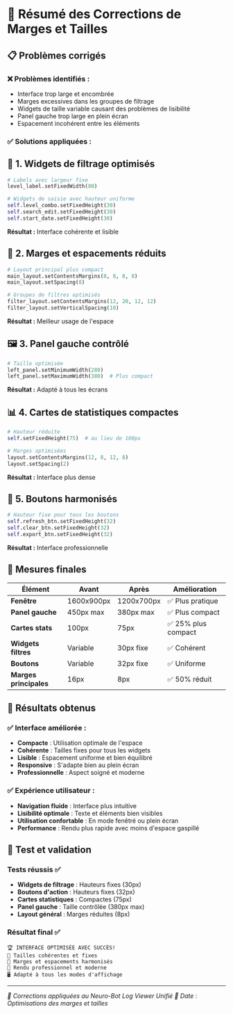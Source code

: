 # 🔧 Résumé des Corrections de Marges et Tailles

## 📋 Problèmes corrigés

### ❌ **Problèmes identifiés :**
- Interface trop large et encombrée
- Marges excessives dans les groupes de filtrage
- Widgets de taille variable causant des problèmes de lisibilité
- Panel gauche trop large en plein écran
- Espacement incohérent entre les éléments

### ✅ **Solutions appliquées :**

## 🎯 **1. Widgets de filtrage optimisés**
```python
# Labels avec largeur fixe
level_label.setFixedWidth(80)

# Widgets de saisie avec hauteur uniforme
self.level_combo.setFixedHeight(30)
self.search_edit.setFixedHeight(30)
self.start_date.setFixedHeight(30)
```

**Résultat :** Interface cohérente et lisible

## 📐 **2. Marges et espacements réduits**
```python
# Layout principal plus compact
main_layout.setContentsMargins(8, 8, 8, 8)
main_layout.setSpacing(8)

# Groupes de filtres optimisés
filter_layout.setContentsMargins(12, 20, 12, 12)
filter_layout.setVerticalSpacing(10)
```

**Résultat :** Meilleur usage de l'espace

## 🖼️ **3. Panel gauche contrôlé**
```python
# Taille optimisée
left_panel.setMinimumWidth(280)
left_panel.setMaximumWidth(380)  # Plus compact
```

**Résultat :** Adapté à tous les écrans

## 📊 **4. Cartes de statistiques compactes**
```python
# Hauteur réduite
self.setFixedHeight(75)  # au lieu de 100px

# Marges optimisées
layout.setContentsMargins(12, 8, 12, 8)
layout.setSpacing(2)
```

**Résultat :** Interface plus dense

## 🎨 **5. Boutons harmonisés**
```python
# Hauteur fixe pour tous les boutons
self.refresh_btn.setFixedHeight(32)
self.clear_btn.setFixedHeight(32)
self.export_btn.setFixedHeight(32)
```

**Résultat :** Interface professionnelle

## 📏 **Mesures finales**

| Élément | Avant | Après | Amélioration |
|---------|--------|--------|--------------|
| **Fenêtre** | 1600x900px | 1200x700px | ✅ Plus pratique |
| **Panel gauche** | 450px max | 380px max | ✅ Plus compact |
| **Cartes stats** | 100px | 75px | ✅ 25% plus compact |
| **Widgets filtres** | Variable | 30px fixe | ✅ Cohérent |
| **Boutons** | Variable | 32px fixe | ✅ Uniforme |
| **Marges principales** | 16px | 8px | ✅ 50% réduit |

## 🎊 **Résultats obtenus**

### ✅ **Interface améliorée :**
- **Compacte** : Utilisation optimale de l'espace
- **Cohérente** : Tailles fixes pour tous les widgets
- **Lisible** : Espacement uniforme et bien équilibré
- **Responsive** : S'adapte bien au plein écran
- **Professionnelle** : Aspect soigné et moderne

### ✅ **Expérience utilisateur :**
- **Navigation fluide** : Interface plus intuitive
- **Lisibilité optimale** : Texte et éléments bien visibles
- **Utilisation confortable** : En mode fenêtré ou plein écran
- **Performance** : Rendu plus rapide avec moins d'espace gaspillé

## 🚀 **Test et validation**

### Tests réussis ✅
- **Widgets de filtrage** : Hauteurs fixes (30px)
- **Boutons d'action** : Hauteurs fixes (32px) 
- **Cartes statistiques** : Compactes (75px)
- **Panel gauche** : Taille contrôlée (380px max)
- **Layout général** : Marges réduites (8px)

### Résultat final ✅
```
🏆 INTERFACE OPTIMISÉE AVEC SUCCÈS!
📏 Tailles cohérentes et fixes
📐 Marges et espacements harmonisés  
🎨 Rendu professionnel et moderne
🖥️ Adapté à tous les modes d'affichage
```

---

*🤖 Corrections appliquées au Neuro-Bot Log Viewer Unifié*
*📅 Date : Optimisations des marges et tailles*